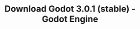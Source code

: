 ---
# Generated by /tools/generators/src/download_archive_generator !!! do not edit by hand !!!
title: 'Download Godot 3.0.1 (stable) - Godot Engine'
type: 'download/archive'
name: '3.0.1'
flavor: 'stable'
release_date: '2018-02-25T03:00:00-00:00'
release_notes: 'article/maintenance-release-godot-3-0-1/'
primaryPlatforms:
  - 'android.apk'
  - 'macos.universal'
  - 'windows.64'
  - 'linux_server.headless.64'
  - 'web'
  - 'templates'
links:
  android.apk:
    name: 'android.apk'
    title: 'Android'
    caption: 'Universal APK (ARM64 + ARMv7 + x86_64 + x86)'
    tags:
      - 'APK download'
      - 'ARM64/v7'
      - 'x86 (64 & 32 bit)'
    hosts:
      github_builds:
        regular: 'https://github.com/godotengine/godot-builds/releases/download/3.0.1-stable/Godot_v3.0.1-stable_android_editor.apk'
        mono: '#'
      github:
        regular: 'https://github.com/godotengine/godot/releases/download/3.0.1-stable/Godot_v3.0.1-stable_android_editor.apk'
        mono: '#'
  macos.universal:
    name: 'macos.universal'
    title: 'macOS'
    caption: 'Universal (x86_64 + Apple Silicon)'
    tags:
      - 'Intel/Apple Silicon'
      - '64 bit'
    hosts:
      github_builds:
        regular: 'https://github.com/godotengine/godot-builds/releases/download/3.0.1-stable/Godot_v3.0.1-stable_osx.universal.zip'
        mono: 'https://github.com/godotengine/godot-builds/releases/download/3.0.1-stable/Godot_v3.0.1-stable_mono_osx.universal.zip'
      github:
        regular: 'https://github.com/godotengine/godot/releases/download/3.0.1-stable/Godot_v3.0.1-stable_osx.universal.zip'
        mono: 'https://github.com/godotengine/godot/releases/download/3.0.1-stable/Godot_v3.0.1-stable_mono_osx.universal.zip'
  windows.64:
    name: 'windows.64'
    title: 'Windows'
    caption: 'Standard (x86_64)'
    tags:
      - '64 bit'
    hosts:
      github_builds:
        regular: 'https://github.com/godotengine/godot-builds/releases/download/3.0.1-stable/Godot_v3.0.1-stable_win64.exe.zip'
        mono: 'https://github.com/godotengine/godot-builds/releases/download/3.0.1-stable/Godot_v3.0.1-stable_mono_win64.zip'
      github:
        regular: 'https://github.com/godotengine/godot/releases/download/3.0.1-stable/Godot_v3.0.1-stable_win64.exe.zip'
        mono: 'https://github.com/godotengine/godot/releases/download/3.0.1-stable/Godot_v3.0.1-stable_mono_win64.zip'
  linux_server.headless.64:
    name: 'linux_server.headless.64'
    title: 'Linux Server'
    caption: 'Headless (x86_64)'
    tags:
      - '64 bit'
      - 'Headless'
    hosts:
      github_builds:
        regular: 'https://github.com/godotengine/godot-builds/releases/download/3.0.1-stable/Godot_v3.0.1-stable_linux_headless.64.zip'
        mono: 'https://github.com/godotengine/godot-builds/releases/download/3.0.1-stable/Godot_v3.0.1-stable_mono_linux_headless_64.zip'
      github:
        regular: 'https://github.com/godotengine/godot/releases/download/3.0.1-stable/Godot_v3.0.1-stable_linux_headless.64.zip'
        mono: 'https://github.com/godotengine/godot/releases/download/3.0.1-stable/Godot_v3.0.1-stable_mono_linux_headless_64.zip'
  web:
    name: 'web'
    title: 'Web editor'
    caption: ''
    tags:
      - 'Self-hosted'
      - 'Cross-platform'
    hosts:
      github_builds:
        regular: 'https://github.com/godotengine/godot-builds/releases/download/3.0.1-stable/Godot_v3.0.1-stable_web_editor.zip'
        mono: '#'
      github:
        regular: 'https://github.com/godotengine/godot/releases/download/3.0.1-stable/Godot_v3.0.1-stable_web_editor.zip'
        mono: '#'
  linux.64:
    name: 'linux.64'
    title: 'Linux'
    caption: 'Standard (x86_64)'
    tags:
      - '64 bit'
    hosts:
      github_builds:
        regular: 'https://github.com/godotengine/godot-builds/releases/download/3.0.1-stable/Godot_v3.0.1-stable_x11.64.zip'
        mono: 'https://github.com/godotengine/godot-builds/releases/download/3.0.1-stable/Godot_v3.0.1-stable_mono_x11_64.zip'
      github:
        regular: 'https://github.com/godotengine/godot/releases/download/3.0.1-stable/Godot_v3.0.1-stable_x11.64.zip'
        mono: 'https://github.com/godotengine/godot/releases/download/3.0.1-stable/Godot_v3.0.1-stable_mono_x11_64.zip'
  linux.32:
    name: 'linux.32'
    title: 'Linux'
    caption: 'Standard (x86)'
    tags:
      - '32 bit'
    hosts:
      github_builds:
        regular: 'https://github.com/godotengine/godot-builds/releases/download/3.0.1-stable/Godot_v3.0.1-stable_x11.32.zip'
        mono: 'https://github.com/godotengine/godot-builds/releases/download/3.0.1-stable/Godot_v3.0.1-stable_mono_x11_32.zip'
      github:
        regular: 'https://github.com/godotengine/godot/releases/download/3.0.1-stable/Godot_v3.0.1-stable_x11.32.zip'
        mono: 'https://github.com/godotengine/godot/releases/download/3.0.1-stable/Godot_v3.0.1-stable_mono_x11_32.zip'
  windows.32:
    name: 'windows.32'
    title: 'Windows'
    caption: 'Standard (x86)'
    tags:
      - '32 bit'
    hosts:
      github_builds:
        regular: 'https://github.com/godotengine/godot-builds/releases/download/3.0.1-stable/Godot_v3.0.1-stable_win32.exe.zip'
        mono: 'https://github.com/godotengine/godot-builds/releases/download/3.0.1-stable/Godot_v3.0.1-stable_mono_win32.zip'
      github:
        regular: 'https://github.com/godotengine/godot/releases/download/3.0.1-stable/Godot_v3.0.1-stable_win32.exe.zip'
        mono: 'https://github.com/godotengine/godot/releases/download/3.0.1-stable/Godot_v3.0.1-stable_mono_win32.zip'
  linux_server.64:
    name: 'linux_server.64'
    title: 'Linux Server'
    caption: 'Standard (x86_64)'
    tags:
      - '64 bit'
    hosts:
      github_builds:
        regular: 'https://github.com/godotengine/godot-builds/releases/download/3.0.1-stable/Godot_v3.0.1-stable_linux_server.64.zip'
        mono: 'https://github.com/godotengine/godot-builds/releases/download/3.0.1-stable/Godot_v3.0.1-stable_mono_linux_server_64.zip'
      github:
        regular: 'https://github.com/godotengine/godot/releases/download/3.0.1-stable/Godot_v3.0.1-stable_linux_server.64.zip'
        mono: 'https://github.com/godotengine/godot/releases/download/3.0.1-stable/Godot_v3.0.1-stable_mono_linux_server_64.zip'
  aar_library:
    name: 'aar_library'
    title: 'AAR library'
    caption: ''
    tags:
      - 'Android plugins'
      - 'Java'
      - 'Kotlin'
    hosts:
      github_builds:
        regular: 'https://github.com/godotengine/godot-builds/releases/download/3.0.1-stable/godot-lib.3.0.1.stable.release.aar'
        mono: 'https://github.com/godotengine/godot-builds/releases/download/3.0.1-stable/godot-lib.3.0.1.stable.mono.release.aar'
      github:
        regular: 'https://github.com/godotengine/godot/releases/download/3.0.1-stable/godot-lib.3.0.1.stable.release.aar'
        mono: 'https://github.com/godotengine/godot/releases/download/3.0.1-stable/godot-lib.3.0.1.stable.mono.release.aar'
  templates:
    name: 'templates'
    title: 'Export templates'
    caption: ''
    tags:
      - 'Used to export your games to all supported platforms'
    hosts:
      github_builds:
        regular: 'https://github.com/godotengine/godot-builds/releases/download/3.0.1-stable/Godot_v3.0.1-stable_export_templates.tpz'
        mono: 'https://github.com/godotengine/godot-builds/releases/download/3.0.1-stable/Godot_v3.0.1-stable_mono_export_templates.tpz'
      github:
        regular: 'https://github.com/godotengine/godot/releases/download/3.0.1-stable/Godot_v3.0.1-stable_export_templates.tpz'
        mono: 'https://github.com/godotengine/godot/releases/download/3.0.1-stable/Godot_v3.0.1-stable_mono_export_templates.tpz'
---